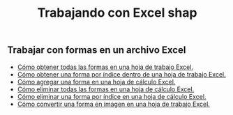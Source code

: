 ﻿---
title: Trabajando con Excel shap
second_title: Aspose.Cells Cloud Documen
linktitle: Forma
type: docs
url: /es/shapes/
aliases: [/working-with-shapes/,/working-with-images/]
keywords: Working with shape on an Excel workshee
description: Cómo trabajar con formas en una hoja de cálculo Excel. El SDK es compatible con varios lenguajes de desarrollo, como Android, C#, Go, Java, NodeJS, Perl, PHP, Python, Ruby y Swift.
weight: 100
kwords: Excel, Office Nube, REST API, Hoja de cálculo, PDF, CSV, Json, Markdown, Trabajar con formas en una hoja de cálculo Excel
---
## Trabajar con formas en un archivo Excel

- [Cómo obtener todas las formas en una hoja de trabajo Excel.](/cells/es/shapes/get-all/)
- [Cómo obtener una forma por índice dentro de una hoja de trabajo Excel.](/cells/es/shapes/get/)
- [Cómo agregar una forma en una hoja de cálculo Excel.](/cells/es/shapes/add/)
- [Cómo eliminar todas las formas en una hoja de cálculo Excel.](/cells/es/shapes/clear/)
- [Cómo eliminar una forma por índice en una hoja de cálculo Excel.](/cells/es/shapes/delete/)
- [Cómo convertir una forma en imagen en una hoja de trabajo Excel.](/cells/es/shapes/conversion/)
